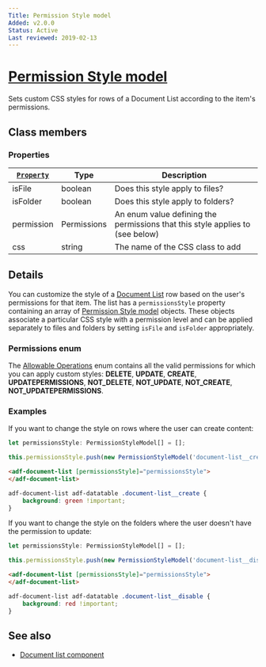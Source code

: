 ```yaml
---
Title: Permission Style model
Added: v2.0.0
Status: Active
Last reviewed: 2019-02-13
---
```


# [Permission Style model](../../../lib/content-services/document-list/models/permissions-style.model.ts "Defined in permissions-style.model.ts")

Sets custom CSS styles for rows of a Document List according to the item's permissions.

## Class members

### Properties

| [`Property`](../../../lib/content-services/content-metadata/interfaces/property.interface.ts) | Type | Description |
| --------------------------------------------------------------------------------------------- | ---- | ----------- |
| isFile | boolean | Does this style apply to files? |
| isFolder | boolean | Does this style apply to folders? |
| permission | Permissions | An enum value defining the permissions that this style applies to (see below) |
| css | string | The name of the CSS class to add |

## Details

You can customize the style of a [Document List](../components/document-list.component.md) row based on the user's
permissions for that item. The list has a `permissionsStyle` property containing an array of
[Permission Style model](permissions-style.model.md) objects. These objects associate a particular CSS style with a permission level
and can be applied separately to files and folders by setting `isFile` and `isFolder` appropriately.

### Permissions enum

The [Allowable Operations](https://github.com/Alfresco/alfresco-ng2-components/blob/development/lib/core/models/allowable-operations.enum.ts)
enum contains all the valid permissions for which you can apply custom styles: **DELETE**, **UPDATE**,
**CREATE**, **UPDATEPERMISSIONS**, **NOT_DELETE**, **NOT_UPDATE**, **NOT_CREATE**, **NOT_UPDATEPERMISSIONS**.

### Examples

If you want to change the style on rows where the user can create content: 

```ts
let permissionsStyle: PermissionStyleModel[] = [];

this.permissionsStyle.push(new PermissionStyleModel('document-list__create', AllowableOperationsEnum.CREATE));        
```

```html
<adf-document-list [permissionsStyle]="permissionsStyle">
</adf-document-list>
```

```css
adf-document-list adf-datatable .document-list__create {
    background: green !important;
}
```

If you want to change the style on the folders where the user doesn't have the permission to update: 

```ts
let permissionsStyle: PermissionStyleModel[] = [];

this.permissionsStyle.push(new PermissionStyleModel('document-list__disable', AllowableOperationsEnum.NOT_UPDATE, false, true));
```

```html
<adf-document-list [permissionsStyle]="permissionsStyle">
</adf-document-list>
```

```css
adf-document-list adf-datatable .document-list__disable {
    background: red !important;
}
```

## See also

-   [Document list component](../components/document-list.component.md)
